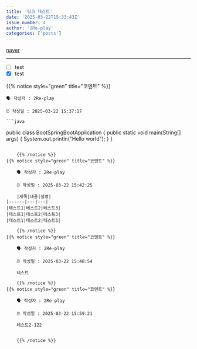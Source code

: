 ```yaml
---
title: '링크 테스트'
date: '2025-03-22T15:33:43Z'
issue_number: 4
author: '2Re-play'
categories: ['posts']
---
```


[naver](https://www.naver.com)

---

- [ ] test
- [x] test

{{% notice style="green" title="코멘트" %}}

    🗣 작성자 : 2Re-play

    ⏰ 작성일 : 2025-03-22 15:37:17

    ```java
public class BootSpringBootApplication {
  public static void main(String[] args) {
    System.out.println("Hello world");
  }
}
```

    {{% /notice %}}
{{% notice style="green" title="코멘트" %}}

    🗣 작성자 : 2Re-play

    ⏰ 작성일 : 2025-03-22 15:42:25

    |제목|내용|설명|
|------|---|---|
|테스트1|테스트2|테스트3|
|테스트1|테스트2|테스트3|
|테스트1|테스트2|테스트3|

    {{% /notice %}}
{{% notice style="green" title="코멘트" %}}

    🗣 작성자 : 2Re-play

    ⏰ 작성일 : 2025-03-22 15:48:54

    테스트

    {{% /notice %}}
{{% notice style="green" title="코멘트" %}}

    🗣 작성자 : 2Re-play

    ⏰ 작성일 : 2025-03-22 15:59:21

    테스트2-122


    {{% /notice %}}
